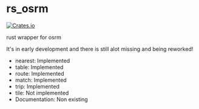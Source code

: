 # rs_osrm
[![Crates.io][crates-badge]][crates-url]

[crates-badge]: https://img.shields.io/crates/v/rs_osrm.svg
[crates-url]: https://crates.io/crates/rs_osrm


rust wrapper for osrm

It's in early development and there is still alot missing and being reworked!

<ul>
  <li>nearest: Implemented</li>
  <li>table: Implemented</li>
  <li>route: Implemented</li>
  <li>match: Implemented</li>
  <li>trip: Implemented</li>
  <li>tile: Not implemented</li>
  <li>Documentation: Non existing</li>
</ul>
